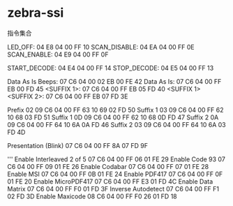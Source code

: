 # zebra-ssi

指令集合

LED_OFF:      04 E8 04 00 FF 10
SCAN_DISABLE: 04 EA 04 00 FF 0E
SCAN_ENABLE:  04 E9 04 00 FF 0F

START_DECODE: 04 E4 04 00 FF 14
STOP_DECODE:  04 E5 04 00 FF 13

Data As Is Beeps:                      07 C6 04 00 02 EB 00 FE 42
Data As Is:                            07 C6 04 00 FF EB 00 FD 45
<PREFIX> <DATA> <SUFFIX 1>:            07 C6 04 00 FF EB 05 FD 40
<PREFIX> <DATA> <SUFFIX 1> <SUFFIX 2>: 07 C6 04 00 FF EB 07 FD 3E

Prefix 02       09 C6 04 00 FF 63 10 69 02 FD 50
Suffix 1 03  	  09 C6 04 00 FF 62 10 68 03 FD 51
Suffix 1 0D     09 C6 04 00 FF 62 10 68 0D FD 47
Suffix 2 0A 	  09 C6 04 00 FF 64 10 6A 0A FD 46
Suffix 2 03 	  09 C6 04 00 FF 64 10 6A 03 FD 4D

Presentation (Blink) 07 C6 04 00 FF 8A 07 FD 9F

''' Enable Interleaved 2 of 5          07 C6 04 00 FF 06 01 FE 29
Enable Code 93                     07 C6 04 00 FF 09 01 FE 26
Enable Codabar                     07 C6 04 00 FF 07 01 FE 28
Enable MSI						             07 C6 04 00 FF 0B 01 FE 24
Enable PDF417					             07 C6 04 00 FF 0F 01 FE 20
Enable MicroPDF417                 07 C6 04 00 FF E3 01 FD 4C
Enable Data Matrix                 07 C6 04 00 FF F0 01 FD 3F
Inverse Autodetect                 07 C6 04 00 FF F1 02 FD 3D
Enable Maxicode                    08 C6 04 00 FF F0 26 01 FD 18
